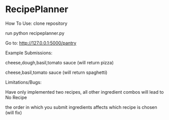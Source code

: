 # RecipePlanner

How To Use:
clone repository 

run python recipeplanner.py 

Go to: 
http://127.0.0.1:5000/pantry

Example Submissions:

cheese,dough,basil,tomato sauce (will return pizza)

cheese,basil,tomato sauce (will return spaghetti)

Limitations/Bugs:

Have only implemented two recipes, all other ingredient combos will lead to No Recipe 

the order in which you submit ingredients affects which recipe is chosen (will fix)
